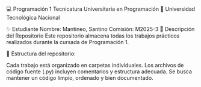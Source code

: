 💻 Programación 1
Tecnicatura Universitaria en Programación
📍 Universidad Tecnológica Nacional

✨ Estudiante
Nombre: Mantineo, Santino
Comisión: M2025-3 
📂 Descripción del Repositorio
Este repositorio almacena todas los trabajos prácticos realizados durante la cursada de Programación 1.

📌 Estructura del repositorio:

Cada trabajo está organizado en carpetas individuales.
Los archivos de código fuente (.py) incluyen comentarios y estructura adecuada.
Se busca mantener un código limpio, ordenado y bien documentado.
